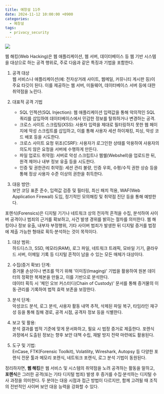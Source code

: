 ```yaml
---
title: 예창설 11주
date: 2024-11-12 10:00:00 +0900
categories:
  - 예창설
tags:
  - privacy_security
---
```


![](https://www.100ssd.co.kr/news/photo/202104/76506_56725_843.jpg)

웹 해킹(Web Hacking)은 웹 애플리케이션, 웹 서버, 데이터베이스 등 웹 기반 시스템을 대상으로 하는 공격 행위로, 주로 다음과 같은 특징과 기법을 포함한다.

1. 공격 대상  
   웹 서비스나 애플리케이션(예: 전자상거래 사이트, 웹메일, 커뮤니티 게시판 등)이 주요 타깃이 된다. 이를 제공하는 웹 서버, 미들웨어, 데이터베이스 서버 등에 대한 취약점을 노린다.

2. 대표적 공격 기법
   - SQL 인젝션(SQL Injection): 웹 애플리케이션 입력값을 통해 악의적인 SQL 쿼리를 삽입하여 데이터베이스에서 민감한 정보를 탈취하거나 변경하는 공격.  
   - 크로스 사이트 스크립팅(XSS): 사용자 입력을 제대로 필터링하지 못한 웹 페이지에 악성 스크립트를 삽입하고, 이를 통해 사용자 세션 하이재킹, 피싱, 악성 코드 배포 등을 시도한다.  
   - 크로스 사이트 요청 위조(CSRF): 사용자가 로그인한 상태를 악용하여 사용자의 의도치 않은 요청을 서버에 수행하게 만든다.  
   - 파일 업로드 취약점: 서버로 악성 스크립트나 웹쉘(Webshell)을 업로드한 뒤, 원격 제어나 내부 정보 유출 등을 시도한다.  
   - 인증 및 권한관리 취약점: 세션 관리 불량, 인증 우회, 수평/수직 권한 상승 등을 통해 정상 사용자 수준 이상의 권한을 취득한다.

3. 대응 방안:  
   보안 코딩 표준 준수, 입력값 검증 및 필터링, 최신 패치 적용, WAF(Web Application Firewall) 도입, 정기적인 모의해킹 및 취약점 진단 등을 통해 예방한다.


포렌식(Forensics)은 디지털 기기나 네트워크 상의 전자적 흔적을 수집, 분석하여 사이버 공격이나 범죄의 근거를 확보하고, 사건 발생 경위를 밝히는 절차를 의미한다. 웹 해킹이나 정보 유출, 내부자 부정행위, 기타 사이버 범죄가 발생한 뒤 디지털 증거를 법정에 제출 가능한 형태로 획득·분석하는 것이 목적이다.

1. 대상 범위:  
   하드디스크, SSD, 메모리(RAM), 로그 파일, 네트워크 트래픽, 모바일 기기, 클라우드 서버, 이메일 기록 등 디지털 흔적이 남을 수 있는 모든 매체가 대상이다.

2. 수집(증거 확보) 단계:  
   증거물 손상이나 변조를 막기 위해 '이미징(Imaging)' 기법을 활용하여 원본 데이터의 정확한 복제본을 만들고, 이를 기반으로 분석한다.  
   데이터 획득 시 '체인 오브 커스터디(Chain of Custody)' 문서를 통해 증거물의 이동·관리를 기록하여 법적 효력 보존을 보장한다.

3. 분석 단계:  
   악성코드 분석, 로그 분석, 사용자 활동 내역 추적, 삭제된 파일 복구, 타임라인 재구성 등을 통해 침해 경로, 공격 시점, 공격자 정보 등을 식별한다.

4. 보고 및 활용:  
   분석 결과를 법적 기준에 맞게 문서화하고, 필요 시 법정 증거로 제출한다. 포렌식 과정에서 도출된 정보는 향후 보안 대책 수립, 재발 방지 전략 마련에도 활용된다.

5. 도구 및 기법:  
   EnCase, FTK(Forensic Toolkit), Volatility, Wireshark, Autopsy 등 다양한 포렌식 전문 툴과 메모리 포렌식, 네트워크 포렌식, 로그 분석 기법이 동원된다.

정리하자면, **웹 해킹**은 웹 서비스 및 시스템의 취약점을 노려 공격하는 활동을 말하고, **포렌식**은 그러한 공격(또는 기타 디지털 범죄) 발생 후 증거를 수집·분석하는 디지털 수사 과정을 의미한다. 두 분야는 대응 시점과 접근 방법이 다르지만, 함께 고려될 때 조직의 전반적인 사이버 보안 대응 능력을 강화할 수 있다.

